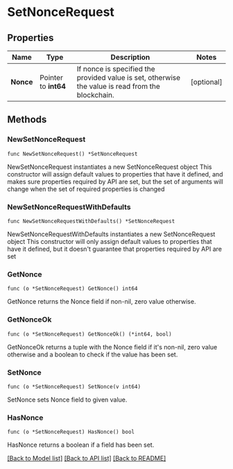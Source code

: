 # SetNonceRequest

## Properties

Name | Type | Description | Notes
------------ | ------------- | ------------- | -------------
**Nonce** | Pointer to **int64** | If nonce is specified the provided value is set, otherwise the value is read from the blockchain. | [optional] 

## Methods

### NewSetNonceRequest

`func NewSetNonceRequest() *SetNonceRequest`

NewSetNonceRequest instantiates a new SetNonceRequest object
This constructor will assign default values to properties that have it defined,
and makes sure properties required by API are set, but the set of arguments
will change when the set of required properties is changed

### NewSetNonceRequestWithDefaults

`func NewSetNonceRequestWithDefaults() *SetNonceRequest`

NewSetNonceRequestWithDefaults instantiates a new SetNonceRequest object
This constructor will only assign default values to properties that have it defined,
but it doesn't guarantee that properties required by API are set

### GetNonce

`func (o *SetNonceRequest) GetNonce() int64`

GetNonce returns the Nonce field if non-nil, zero value otherwise.

### GetNonceOk

`func (o *SetNonceRequest) GetNonceOk() (*int64, bool)`

GetNonceOk returns a tuple with the Nonce field if it's non-nil, zero value otherwise
and a boolean to check if the value has been set.

### SetNonce

`func (o *SetNonceRequest) SetNonce(v int64)`

SetNonce sets Nonce field to given value.

### HasNonce

`func (o *SetNonceRequest) HasNonce() bool`

HasNonce returns a boolean if a field has been set.


[[Back to Model list]](../README.md#documentation-for-models) [[Back to API list]](../README.md#documentation-for-api-endpoints) [[Back to README]](../README.md)


